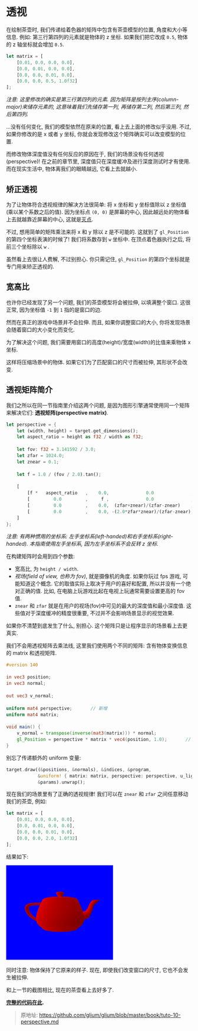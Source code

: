 # 透视

在绘制茶壶时, 我们传递给着色器的矩阵中包含有茶壶模型的位置, 角度和大小等信息. 例如: 第三行第四列的元素就是物体的 z 坐标. 如果我们把它改成 `0.5`, 物体的 z 轴坐标就会增加 `0.5`.

```rust
let matrix = [
    [0.01, 0.0, 0.0, 0.0],
    [0.0, 0.01, 0.0, 0.0],
    [0.0, 0.0, 0.01, 0.0],
    [0.0, 0.0, 0.5, 1.0f32]
];
```

_注意: 这里修改的确实是第三行第四列的元素. 因为矩阵是按列主序(column-major)来储存元素的, 这意味着我们先储存第一列, 再储存第二列, 然后第三列, 然后第四列._

...没有任何变化, 我们的模型依然在原来的位置, 看上去上面的修改似乎没用. 不过, 如果你修改的是 x 或者 y 坐标, 你就会发现修改这个矩阵确实可以改变模型的位置.

而修改物体深度值没有任何反应的原因在于, 我们的场景没有任何透视(perspective)! 在之前的章节里, 深度值只在深度缓冲及进行深度测试时才有使用. 而在现实生活中, 物体离我们的眼睛越远, 它看上去就越小.

## 矫正透视

为了让物体符合透视规律的解决方法很简单: 将 x 坐标和 y 坐标值除以 z 坐标值(乘以某个系数之后的值). 因为坐标点 `(0, 0)` 是屏幕的中心, 因此越远处的物体看上去就越靠近屏幕的中心, 这就是[灭点](https://en.wikipedia.org/wiki/Vanishing_point).

不过, 想用简单的矩阵乘法来将 x 和 y 除以 z 是不可能的. 这就到了 `gl_Position` 的第四个坐标表演的时候了! 我们将系数存到 `w` 坐标中. 在顶点着色器执行之后, 将前三个坐标除以 `w` .

虽然看上去很让人费解, 不过别担心. 你只需记住, `gl_Position` 的第四个坐标就是专门用来矫正透视的.

## 宽高比

也许你已经发现了另一个问题, 我们的茶壶模型将会被拉伸, 以填满整个窗口. 这很正常, 因为坐标值 `-1` 到 `1` 指的是窗口的边.

然而在真正的游戏中场景并不会拉伸. 而且, 如果你调整窗口的大小, 你将发现场景会随着窗口的大小变化而变化.

为了解决这个问题, 我们需要用窗口的高度(height)/宽度(width)的比值来乘物体 x 坐标.

这样将压缩场景中的物体. 如果它们为了匹配窗口的尺寸而被拉伸, 其形状不会改变.

## 透视矩阵简介

我们之所以在同一节指南里介绍这两个问题, 是因为图形引擎通常使用同一个矩阵来解决它们: **透视矩阵(perspective matrix)**.

```rust
let perspective = {
    let (width, height) = target.get_dimensions();
    let aspect_ratio = height as f32 / width as f32;

    let fov: f32 = 3.141592 / 3.0;
    let zfar = 1024.0;
    let znear = 0.1;

    let f = 1.0 / (fov / 2.0).tan();

    [
        [f *   aspect_ratio   ,    0.0,              0.0              ,   0.0],
        [         0.0         ,     f ,              0.0              ,   0.0],
        [         0.0         ,    0.0,  (zfar+znear)/(zfar-znear)    ,   1.0],
        [         0.0         ,    0.0, -(2.0*zfar*znear)/(zfar-znear),   0.0],
    ]
};
```

_注意: 有两种惯用的坐标系: 左手坐标系(left-handed)和右手坐标系(right-handed). 本指南使用左手坐标系, 因为左手坐标系不会反转 z 坐标._

在构建矩阵时会用到四个参数:

- 宽高比, 为 `height / width`.
- _视场(field of view, 也称为 fov)_, 就是摄像机的角度. 如果你玩过 fps 游戏, 可能知道这个概念. 它的取值实际上取决于用户的喜好和配置, 所以并没有一个绝对正确的值. 比如, 在电脑上玩游戏比起在电视上玩通常需要设置更高的 fov 值.
- `znear` 和 `zfar` 就是在用户的视场(fov)中可见的最大的深度值和最小深度值. 这些值对于深度缓冲的精度很重要, 不过并不会影响场景显示的视觉效果.

如果你不清楚到底发生了什么, 别担心. 这个矩阵只是让程序显示的场景看上去更真实.

我们不会用透视矩阵去乘法线, 这里我们使用两个不同的矩阵: 含有物体变换信息的 matrix 和透视矩阵.

```glsl
#version 140

in vec3 position;
in vec3 normal;

out vec3 v_normal;

uniform mat4 perspective;       // 新增
uniform mat4 matrix;

void main() {
    v_normal = transpose(inverse(mat3(matrix))) * normal;
    gl_Position = perspective * matrix * vec4(position, 1.0);       // 新增
}
```

别忘了传递额外的 uniform 变量:

```rust
target.draw((&positions, &normals), &indices, &program,
            &uniform! { matrix: matrix, perspective: perspective, u_light: light },
            &params).unwrap();
```

现在我们的场景里有了正确的透视规律! 我们可以在 `znear` 和 `zfar` 之间任意移动我们的茶壶, 例如:

```rust
let matrix = [
    [0.01, 0.0, 0.0, 0.0],
    [0.0, 0.01, 0.0, 0.0],
    [0.0, 0.0, 0.01, 0.0],
    [0.0, 0.0, 2.0, 1.0f32]
];
```

结果如下:

![结果](Source/Tuto-10-perspective/tuto-10-result.png)

同时注意: 物体保持了它原来的样子. 现在, 即使我们改变窗口的尺寸, 它也不会发生被拉伸.

和上一节的截图相比, 现在的茶壶看上去好多了.

**[完整的代码在此](https://github.com/glium/glium/blob/master/examples/tutorial-10.rs).**

> 原地址: <https://github.com/glium/glium/blob/master/book/tuto-10-perspective.md>
